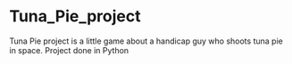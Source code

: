 # Tuna_Pie_project
Tuna Pie project is a little game about a handicap guy who shoots tuna pie in space. Project done in Python 
